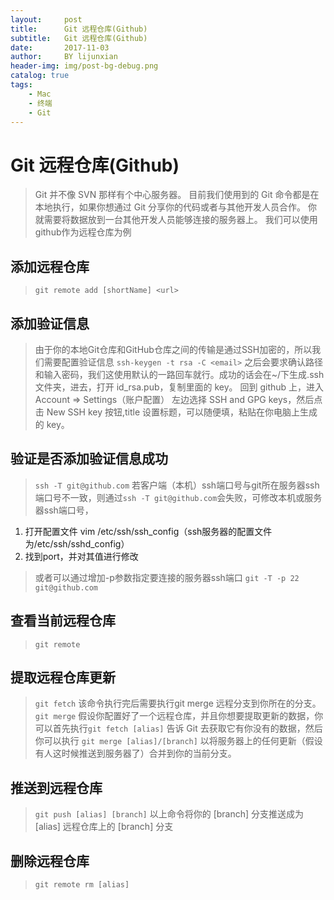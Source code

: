 ```yaml
---
layout:     post
title:      Git 远程仓库(Github)
subtitle:   Git 远程仓库(Github)
date:       2017-11-03
author:     BY lijunxian
header-img: img/post-bg-debug.png
catalog: true
tags:
    - Mac
    - 终端
    - Git
---
```


# Git 远程仓库(Github)

>Git 并不像 SVN 那样有个中心服务器。
目前我们使用到的 Git 命令都是在本地执行，如果你想通过 Git 分享你的代码或者与其他开发人员合作。 你就需要将数据放到一台其他开发人员能够连接的服务器上。
>我们可以使用github作为远程仓库为例

## 添加远程仓库
>`git remote add [shortName] <url>`

## 添加验证信息
>由于你的本地Git仓库和GitHub仓库之间的传输是通过SSH加密的，所以我们需要配置验证信息
>`ssh-keygen -t rsa -C <email>`
>之后会要求确认路径和输入密码，我们这使用默认的一路回车就行。成功的话会在~/下生成.ssh文件夹，进去，打开 id_rsa.pub，复制里面的 key。
回到 github 上，进入 Account => Settings（账户配置）
左边选择 SSH and GPG keys，然后点击 New SSH key 按钮,title 设置标题，可以随便填，粘贴在你电脑上生成的 key。

## 验证是否添加验证信息成功
>`ssh -T git@github.com`
>若客户端（本机）ssh端口号与git所在服务器ssh端口号不一致，则通过`ssh -T git@github.com`会失败，可修改本机或服务器ssh端口号，
1. 打开配置文件 vim /etc/ssh/ssh_config（ssh服务器的配置文件为/etc/ssh/sshd_config）
2. 找到port，并对其值进行修改

>或者可以通过增加-p参数指定要连接的服务器ssh端口
>`git -T -p 22 git@github.com`

## 查看当前远程仓库
>`git remote`

## 提取远程仓库更新
>`git fetch`
>该命令执行完后需要执行git merge 远程分支到你所在的分支。
>`git merge`
>假设你配置好了一个远程仓库，并且你想要提取更新的数据，你可以首先执行`git fetch [alias]` 告诉 Git 去获取它有你没有的数据，然后你可以执行 `git merge [alias]/[branch]` 以将服务器上的任何更新（假设有人这时候推送到服务器了）合并到你的当前分支。

## 推送到远程仓库
>`git push [alias] [branch]`
>以上命令将你的 [branch] 分支推送成为 [alias] 远程仓库上的 [branch] 分支

## 删除远程仓库
>`git remote rm [alias]`